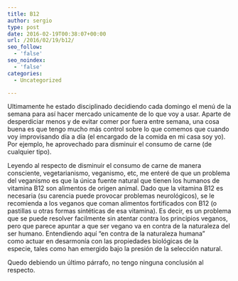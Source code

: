 ```yaml
---
title: B12
author: sergio
type: post
date: 2016-02-19T00:38:07+00:00
url: /2016/02/19/b12/
seo_follow:
  - 'false'
seo_noindex:
  - 'false'
categories:
  - Uncategorized

---
```

Ultimamente he estado disciplinado decidiendo cada domingo el menú de la semana para así hacer mercado unicamente de lo que voy a usar. Aparte de desperdiciar menos y de evitar comer por fuera entre semana, una cosa buena es que tengo mucho más control sobre lo que comemos que cuando voy improvisando día a día (el encargado de la comida en mi casa soy yo). Por ejemplo, he aprovechado para disminuir el consumo de carne (de cualquier tipo).

Leyendo al respecto de disminuir el consumo de carne de manera consciente, vegetarianismo, veganismo, etc, me enteré de que un problema del veganismo es que la única fuente natural que tienen los humanos de vitamina B12 son alimentos de origen animal. Dado que la vitamina B12 es necesaria (su carencia puede provocar problemas neurológicos), se le recomienda a los veganos que coman alimentos fortificados con B12 (o pastillas u otras formas sintéticas de esa vitamina). Es decir, es un problema que se puede resolver facilmente sin atentar contra los principios veganos, pero que parece apuntar a que ser vegano va en contra de la naturaleza del ser humano. Entendiendo aquí &#8220;en contra de la naturaleza humana&#8221; como actuar en desarmonía con las propiedades biológicas de la especie, tales como han emergido bajo la presión de la selección natural.

Quedo debiendo un último párrafo, no tengo ninguna conclusión al respecto.

&nbsp;